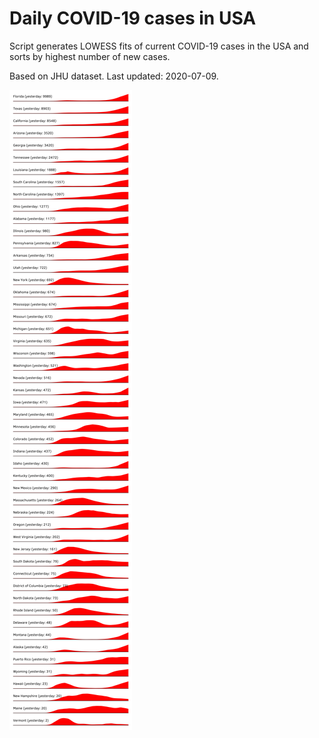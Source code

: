 # Daily COVID-19 cases in USA

Script generates LOWESS fits of current COVID-19 cases in the USA and sorts by highest number of new cases.

Based on JHU dataset. Last updated: 2020-07-09.

![july-09](https://github.com/michlkallen/covid_us_cases/blob/master/us_cases.png)
